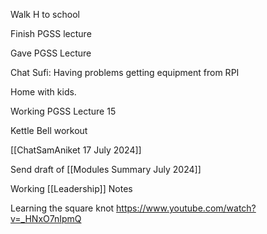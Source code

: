 Walk H to school

Finish PGSS lecture

Gave PGSS Lecture

Chat Sufi: Having problems getting equipment from RPI

Home with kids. 

Working PGSS Lecture 15

Kettle Bell workout


[[ChatSamAniket 17 July 2024]]


Send draft of [[Modules Summary July 2024]]


Working [[Leadership]] Notes


Learning the square knot https://www.youtube.com/watch?v=_HNxO7nIpmQ


